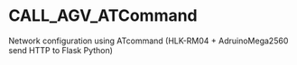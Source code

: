 # CALL_AGV_ATCommand
Network configuration using ATcommand (HLK-RM04 + AdruinoMega2560 send HTTP to Flask Python)

